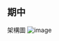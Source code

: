 ## 期中

架構圖
![image](https://github.com/user-attachments/assets/3cc465b3-f6b5-4f0e-a564-c08005f47e83)
